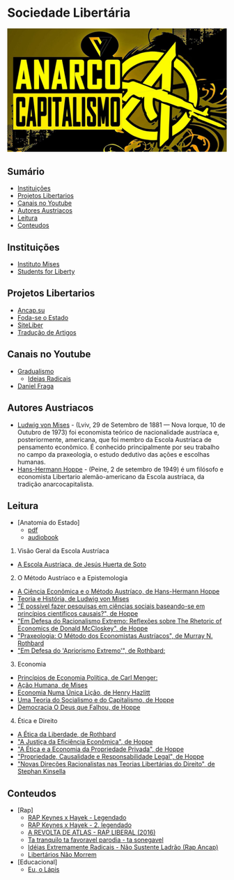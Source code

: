 # Sociedade Libertária

![Anarco-Capitalismo](media/logo_anarcocapitalismo.jpg)

## Sumário

- [Instituições](#instituicoes)
- [Projetos Libertarios](#projetos-libertarios)
- [Canais no Youtube](#canais-no-youtube)
- [Autores Austriacos](#autores)
- [Leitura](#leitura)
- [Conteudos](#conteudos)

## Instituições

- [Instituto Mises](https://www.mises.org.br/)
- [Students for Liberty](https://www.studentsforliberty.org/brasil/)

## Projetos Libertarios

- [Ancap.su](http://ancap.su)
- [Foda-se o Estado](http://foda-seoestado.com/)
- [SiteLiber](https://github.com/SiteLIBER/LiberMVC)
- [Tradução de Artigos](https://github.com/austrolibertario/from-en)

## Canais no Youtube

- [Gradualismo](https://pt.wikipedia.org/wiki/Gradualismo)
	- [Ideias Radicais](https://www.youtube.com/user/ideiasradicais)
- [Daniel Fraga](https://www.youtube.com/channel/UC-nr9CZ9LglgqMOqSSlzytg)

## Autores Austriacos

- [Ludwig von Mises](https://pt.wikipedia.org/wiki/Ludwig_von_Mises) -  (Lviv, 29 de Setembro de 1881 — Nova Iorque, 10 de Outubro de 1973) foi economista teórico de nacionalidade austríaca e, posteriormente, americana, que foi membro da Escola Austríaca de pensamento econômico. É conhecido principalmente por seu trabalho no campo da praxeologia, o estudo dedutivo das ações e escolhas humanas.
- [Hans-Hermann Hoppe](https://pt.wikipedia.org/wiki/Hans-Hermann_Hoppe) - (Peine, 2 de setembro de 1949) é um filósofo e economista Libertario alemão-americano da Escola austríaca, da tradição anarcocapitalista. 

## Leitura

- [Anatomia do Estado]
	- [pdf](https://www.mises.org.br/EbookDownload.aspx?file=69.pdf)
	- [audiobook](https://www.youtube.com/watch?v=XAjNVs3iwV8)


1. Visão Geral da Escola Austríaca
- [A Escola Austríaca, de Jesús Huerta de Soto](http://rothbardbrasil.com/a-escola-austriaca/)
2. O Método Austríaco e a Epistemologia
- [A Ciência Econômica e o Método Austríaco, de Hans-Hermann Hoppe](http://rothbardbrasil.com/a-ciencia-economica-e-o-metodo-austriaco-8/)
- [Teoria e História, de Ludwig von Mises](http://rothbardbrasil.com/teoria-e-historia-2/)
- ["É possível fazer pesquisas em ciências sociais baseando-se em princípios científicos causais?", de Hoppe](http://rothbardbrasil.com/e-possivel-fazer-pesquisas-em-ciencias-sociais-baseando-se-em-principios-cientificos-causais/)
- ["Em Defesa do Racionalismo Extremo: Reflexões sobre The Rhetoric of Economics de Donald McCloskey", de Hoppe](http://criticidadevoraz.blogspot.com.br/2015/07/em-defesa-do-racionalismo-extremo.html)
- ["Praxeologia: O Método dos Economistas Austríacos", de Murray N. Rothbard](http://rothbardbrasil.com/praxeologia-o-metodo-dos-economistas-austriacos/)
- ["Em Defesa do 'Apriorismo Extremo'", de Rothbard:](http://rothbardbrasil.com/em-defesa-do-apriorismo-extremo/)

3. Economia
- [Princípios de Economia Política, de Carl Menger:](http://portalconservador.com/livros/Carl-Menger-Principios-de-Economia-Politica.pdf)
- [Ação Humana, de Mises](http://rothbardbrasil.com/acao-humana-um-tratado-de-econom…/)
- [Economia Numa Única Lição, de Henry Hazlitt](http://rothbardbrasil.com/economia-numa-unica-licao/)
- [Uma Teoria do Socialismo e do Capitalismo, de Hoppe](http://rothbardbrasil.com/uma-teoria-do-socialismo-e-do-ca…/)
- [Democracia O Deus que Falhou, de Hoppe](http://rothbardbrasil.com/democracia-o-deus-que-falhou-2/)

4. Ética e Direito
- [A Ética da Liberdade, de Rothbard](http://rothbardbrasil.com/a-etica-da-liberdade/)
- ["A Justiça da Eficiência Econômica", de Hoppe](http://www.hanshoppe.com/wp-content/uploads/2015/02/A-Justiça-da-Eficiência-Econômica.pdf)
- ["A Ética e a Economia da Propriedade Privada", de Hoppe](http://rothbardbrasil.com/a-etica-e-a-economia-da-propriedade-privada/)
- ["Propriedade, Causalidade e Responsabilidade Legal", de Hoppe](http://rothbardbrasil.com/propriedade-causalidade-e-responsabilidade-legal/)
- ["Novas Direções Racionalistas nas Teorias Libertárias do Direito", de Stephan Kinsella](http://rothbardbrasil.com/novas-direcoes-racionalistas-nas-teorias-libertarias-do-direito/)

## Conteudos

- [Rap]
	- [RAP Keynes x Hayek - Legendado](https://www.youtube.com/watch?v=pd-Nl6_52s4)
	- [RAP Keynes x Hayek - 2. legendado](https://www.youtube.com/watch?v=Slp_6TZEI4I)
	- [A REVOLTA DE ATLAS - RAP LIBERAL (2016)](https://www.youtube.com/watch?v=xU9gLZDuOEI)
	- [Ta tranquilo ta favoravel parodia - ta sonegavel](https://www.youtube.com/watch?v=b-4HZ35scWQ)
	- [Idéias Extremamente Radicais - Não Sustente Ladrão (Rap Ancap)](https://www.youtube.com/watch?v=9aZUyStHrSw&list=PLjsBtyno9lP5har7r9ttSrZarICjPhTzT)
	- [Libertários Não Morrem](https://www.youtube.com/watch?v=bYkxMW0uWGE)
- [Educacional]
	- [Eu, o Lápis](https://www.youtube.com/watch?v=fQnG7AGHHFI)
	